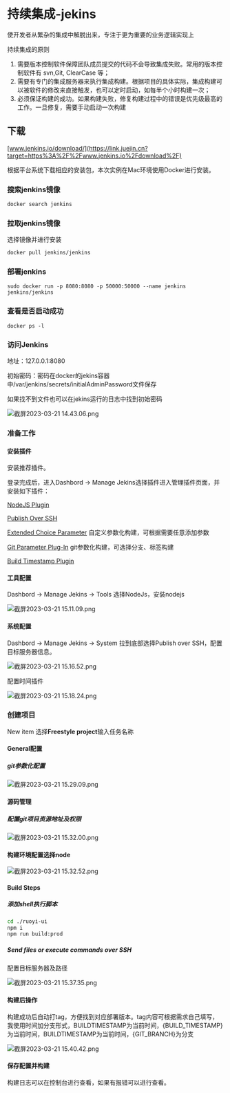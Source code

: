 # 持续集成-jekins

使开发者从繁杂的集成中解脱出来，专注于更为重要的业务逻辑实现上

持续集成的原则

1. 需要版本控制软件保障团队成员提交的代码不会导致集成失败。常用的版本控制软件有 svn,Git, ClearCase 等；
2. 需要有专门的集成服务器来执行集成构建。根据项目的具体实际，集成构建可以被软件的修改来直接触发，也可以定时启动，如每半个小时构建一次；
3. 必须保证构建的成功。如果构建失败，修复构建过程中的错误是优先级最高的工作。一旦修复，需要手动启动一次构建

## 下载

[www.jenkins.io/download/](https://link.juejin.cn?target=https%3A%2F%2Fwww.jenkins.io%2Fdownload%2F)

根据平台系统下载相应的安装包，本次实例在Mac环境使用Docker进行安装。

### 搜索jenkins镜像

```sql
docker search jenkins
```

### 拉取jenkins镜像

选择镜像并进行安装

```bash
docker pull jenkins/jenkins
```

### 部署jenkins

```arduino
sudo docker run -p 8080:8080 -p 50000:50000 --name jenkins jenkins/jenkins
```

### 查看是否启动成功

```
docker ps -l
```

### **访问Jenkins**

地址：127.0.0.1:8080

初始密码：密码在docker的jekins容器中/var/jenkins/secrets/initialAdminPassword文件保存

如果找不到文件也可以在jekins运行的日志中找到初始密码

![截屏2023-03-21 14.43.06.png](https://p6-juejin.byteimg.com/tos-cn-i-k3u1fbpfcp/0aea0baffed644d992293348835f9bef~tplv-k3u1fbpfcp-zoom-in-crop-mark:1512:0:0:0.awebp?)

### 准备工作

#### 安装插件

安装推荐插件。

登录完成后，进入Dashbord -> Manage Jekins选择插件进入管理插件页面，并安装如下插件：

[NodeJS Plugin](https://link.juejin.cn?target=https%3A%2F%2Fplugins.jenkins.io%2Fnodejs)

[Publish Over SSH](https://link.juejin.cn?target=https%3A%2F%2Fplugins.jenkins.io%2Fpublish-over-ssh)

[Extended Choice Parameter](https://link.juejin.cn?target=https%3A%2F%2Fplugins.jenkins.io%2Fextended-choice-parameter) 自定义参数化构建，可根据需要任意添加参数

[Git Parameter Plug-In](https://link.juejin.cn?target=https%3A%2F%2Fplugins.jenkins.io%2Fgit-parameter) git参数化构建，可选择分支、标签构建

[Build Timestamp Plugin](https://link.juejin.cn?target=https%3A%2F%2Fplugins.jenkins.io%2Fbuild-timestamp)

#### 工具配置

Dashbord -> Manage Jekins -> Tools 选择NodeJs，安装nodejs

![截屏2023-03-21 15.11.09.png](https://p9-juejin.byteimg.com/tos-cn-i-k3u1fbpfcp/4f3915201d904678bcf356197bb1dde6~tplv-k3u1fbpfcp-zoom-in-crop-mark:1512:0:0:0.awebp?)

#### 系统配置

Dashbord -> Manage Jekins -> System 拉到底部选择Publish over SSH，配置目标服务器信息。

![截屏2023-03-21 15.16.52.png](https://p6-juejin.byteimg.com/tos-cn-i-k3u1fbpfcp/43c790845eee4c7b9c4b1b98cd088db6~tplv-k3u1fbpfcp-zoom-in-crop-mark:1512:0:0:0.awebp?)

配置时间插件

![截屏2023-03-21 15.18.24.png](https://p3-juejin.byteimg.com/tos-cn-i-k3u1fbpfcp/bc4ef65ffa294dceba5c17eef31ab3b3~tplv-k3u1fbpfcp-zoom-in-crop-mark:1512:0:0:0.awebp?)

### 创建项目

New item 选择**Freestyle project**输入任务名称

#### General配置

##### git参数化配置

![截屏2023-03-21 15.29.09.png](https://p3-juejin.byteimg.com/tos-cn-i-k3u1fbpfcp/0a070cd8983c46b3a0e6f7d8f9ff9b99~tplv-k3u1fbpfcp-zoom-in-crop-mark:1512:0:0:0.awebp?)

#### 源码管理

##### 配置git项目资源地址及权限

![截屏2023-03-21 15.32.00.png](https://p3-juejin.byteimg.com/tos-cn-i-k3u1fbpfcp/f64e609ba70547759bf9574a89b1a589~tplv-k3u1fbpfcp-zoom-in-crop-mark:1512:0:0:0.awebp?)

#### 构建环境配置选择node

![截屏2023-03-21 15.32.52.png](https://p3-juejin.byteimg.com/tos-cn-i-k3u1fbpfcp/680649e38d2a4190b7191d7d3c2a7a0f~tplv-k3u1fbpfcp-zoom-in-crop-mark:1512:0:0:0.awebp?)

#### Build Steps

##### 添加shell执行脚本

```bash
cd ./ruoyi-ui
npm i
npm run build:prod
```

##### **Send files or execute commands over SSH**

配置目标服务器及路径

![截屏2023-03-21 15.37.35.png](https://p9-juejin.byteimg.com/tos-cn-i-k3u1fbpfcp/e7ff10bc0dcb45a689c8b26c943affd7~tplv-k3u1fbpfcp-zoom-in-crop-mark:1512:0:0:0.awebp?)

#### 构建后操作

构建成功后自动打tag，方便找到对应部署版本。tag内容可根据需求自己填写，我使用时间加分支形式，BUILDTIMESTAMP为当前时间，{BUILD_TIMESTAMP}为当前时间，BUILDTIMESTAMP为当前时间，{GIT_BRANCH}为分支

![截屏2023-03-21 15.40.42.png](https://p6-juejin.byteimg.com/tos-cn-i-k3u1fbpfcp/e5ff3d035d8f483b8f2a34d666dca2a2~tplv-k3u1fbpfcp-zoom-in-crop-mark:1512:0:0:0.awebp?)

#### 保存配置并构建

构建日志可以在控制台进行查看，如果有报错可以进行查看。

